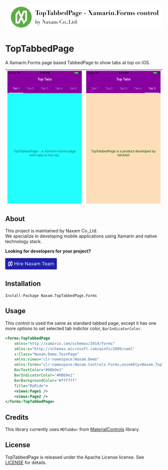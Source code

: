 <img src="./art/repo_header.png" alt="TopTabbedPage - A Xamarin.Forms control" width="728" />

# TopTabbedPage

A Xamarin.Forms page based TabbedPage to show tabs at top on iOS.

|![Tab 1](./art/tab1.png)|![Tab 5](./art/tab5.png)|
|:---:|:---:|


## About
This project is maintained by Naxam Co.,Ltd.<br>
We specialize in developing mobile applications using Xamarin and native technology stack.<br>

**Looking for developers for your project?**<br>

<a href="mailto:tuyen@naxam.net"> 
<img src="https://github.com/NAXAM/naxam.github.io/blob/master/assets/img/hire_button.png?raw=true" height="36"></a> <br>

## Installation

    Install-Package Naxam.TopTabbedPage.Forms

## Usage
This control is used the same as standard tabbed page, except it has one more options to set selected tab indictor color, `BarIndicatorColor`.

```xml
<forms:TopTabbedPage
    xmlns="http://xamarin.com/schemas/2014/forms"
    xmlns:x="http://schemas.microsoft.com/winfx/2009/xaml"
    x:Class="Naxam.Demo.TestPage"
    xmlns:views="clr-namespace:Naxam.Demo"
    xmlns:forms="clr-namespace:Naxam.Controls.Forms;assembly=Naxam.TopTabbedPage.Forms"
    BarTextColor="#00b9e1"
    BarIndicatorColor="#00b9e1"
    BarBackgroundColor="#ffffff"
    Title="MyRide">
    <views:Page1 />
    <views:Page2 />
</forms:TopTabbedPage>
```

## Credits
This library currently uses `MDTabBar` from [MaterialControls](https://github.com/fpt-software/Material-Controls-For-iOS) library.

## License

TopTabbedPage is released under the Apache License license.
See [LICENSE](./LICENSE) for details.